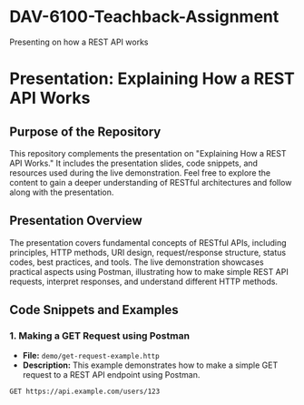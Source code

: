 # DAV-6100-Teachback-Assignment
Presenting on how a REST API works 

# Presentation: Explaining How a REST API Works

## Purpose of the Repository

This repository complements the presentation on "Explaining How a REST API Works." It includes the presentation slides, code snippets, and resources used during the live demonstration. Feel free to explore the content to gain a deeper understanding of RESTful architectures and follow along with the presentation.

## Presentation Overview

The presentation covers fundamental concepts of RESTful APIs, including principles, HTTP methods, URI design, request/response structure, status codes, best practices, and tools. The live demonstration showcases practical aspects using Postman, illustrating how to make simple REST API requests, interpret responses, and understand different HTTP methods.

## Code Snippets and Examples

### 1. Making a GET Request using Postman

- **File:** `demo/get-request-example.http`
- **Description:** This example demonstrates how to make a simple GET request to a REST API endpoint using Postman.

```http
GET https://api.example.com/users/123
